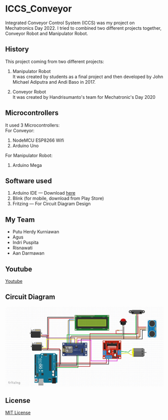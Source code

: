 # ICCS_Conveyor
Integrated Conveyor Control System (ICCS) was my project on Mechatronics Day 2022.
I tried to combined two different projects together, Conveyor Robot and Manipulator Robot.

## History
This project coming from two different projects:
1. Manipulator Robot <br>
It was created by students as a final project and then developed by John Michael Adiputra and Andi Baso in 2017.

2. Conveyor Robot <br>
It was created by Handrisumanto's team for Mechatronic's Day 2020

## Microcontrollers
It used 3 Microcontrollers: <br>
For Conveyor:
1. NodeMCU ESP8266 Wifi
2. Arduino Uno

For Manipulator Robot:
1. Arduino Mega

## Software used
1. Arduino IDE — Download [here](https://www.arduino.cc/en/software)
2. Blink (for mobile, download from Play Store)
3. Fritzing — For Circuit Diagram Design

## My Team
- Putu Herdy Kurniawan
- Agus
- Indri Puspita
- Risnawati
- Aan Darmawan

## Youtube
[Youtube](https://youtu.be/FnN2X-vGAT0)

## Circuit Diagram
![Conveyor Circuit Diagram](https://github.com/vkurpmax/ICCS_Conveyor/blob/main/Circuit%20Diagram/Conveyor%20Circuit.jpg?raw=true)

## License
[MIT License](LICENSE)